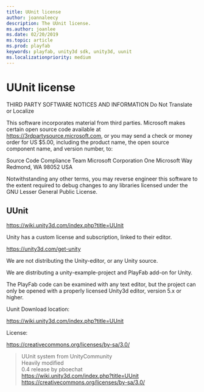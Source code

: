 ```yaml
---
title: UUnit license
author: joannaleecy
description: The UUnit license.
ms.author: joanlee
ms.date: 02/20/2019
ms.topic: article
ms.prod: playfab
keywords: playfab, unity3d sdk, unity3d, uunit
ms.localizationpriority: medium
---
```


# UUnit license

THIRD PARTY SOFTWARE NOTICES AND INFORMATION
Do Not Translate or Localize

This software incorporates material from third parties. Microsoft makes certain 
open source code available at https://3rdpartysource.microsoft.com, or you may 
send a check or money order for US $5.00, including the product name, the open 
source component name, and version number, to:

Source Code Compliance Team
Microsoft Corporation
One Microsoft Way
Redmond, WA 98052
USA

Notwithstanding any other terms, you may reverse engineer this software to the 
extent required to debug changes to any libraries licensed under the GNU Lesser 
General Public License.


## UUnit

https://wiki.unity3d.com/index.php?title=UUnit


Unity has a custom license and subscription, linked to their editor.

https://unity3d.com/get-unity

We are not distributing the Unity-editor, or any Unity source.

We are distributing a unity-example-project and PlayFab add-on for Unity.

The PlayFab code can be examined with any text editor, but the project can only be opened with a properly licensed Unity3d editor, version 5.x or higher.

Uunit Download location:

https://wiki.unity3d.com/index.php?title=UUnit

License:

https://creativecommons.org/licenses/by-sa/3.0/

> UUnit system from UnityCommunity  
> Heavily modified  
> 0.4 release by pboechat  
> https://wiki.unity3d.com/index.php?title=UUnit  
> https://creativecommons.org/licenses/by-sa/3.0/  

